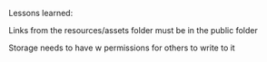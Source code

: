 Lessons learned:

Links from the resources/assets folder must be in the public folder

Storage needs to have w permissions for others to write to it